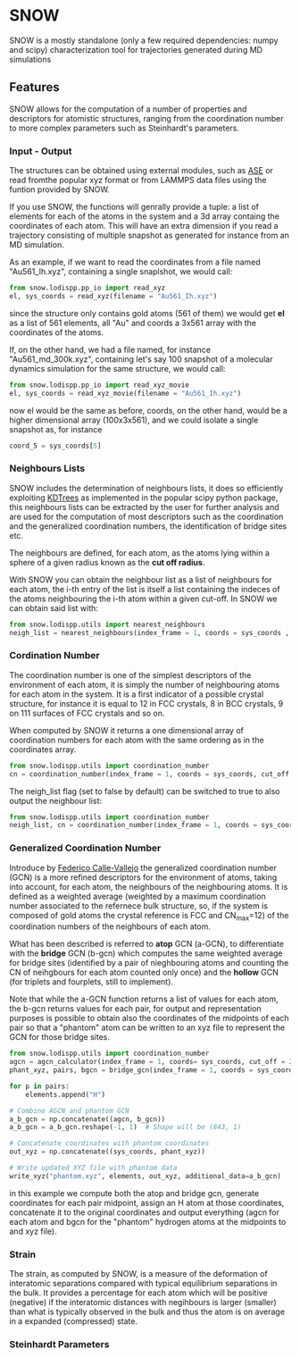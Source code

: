 # SNOW

SNOW is a mostly standalone (only a few required dependencies: numpy and scipy) characterization tool for trajectories generated during MD simulations

## Features

SNOW allows for the computation of a number of properties and descriptors for atomistic structures, ranging from the coordination number to more complex parameters such as Steinhardt's parameters.

### Input - Output

The structures can be obtained using external modules, such as [ASE](https://wiki.fysik.dtu.dk/ase/index.html) or read fromthe popular xyz format or from LAMMPS data files using the funtion provided by SNOW. 

If you use SNOW, the functions will genrally provide a tuple: a list of elements for each of the atoms in the system and a 3d array containg the coordinates of each atom. This will have an extra dimension if you read a trajectory consisting of multiple snapshot as generated for instance from an MD simulation.

As an example, if we want to read the coordinates from a file named "Au561_Ih.xyz", containing a single snaplshot, we would call:
```python
from snow.lodispp.pp_io import read_xyz
el, sys_coords = read_xyz(filename = "Au561_Ih.xyz")
```
since the structure only contains gold atoms (561 of them) we would get **el** as a list of 561 elements, all "Au" and coords a 3x561 array with the coordinates of the atoms.

If, on the other hand, we had a file named, for instance "Au561_md_300k.xyz", containing let's say 100 snapshot of a molecular dynamics simulation for the same structure, we would call:
```python
from snow.lodispp.pp_io import read_xyz_movie
el, sys_coords = read_xyz_movie(filename = "Au561_Ih.xyz")
```
now el would be the same as before, coords, on the other hand, would be a higher dimensional array (100x3x561), and we could isolate a single snapshot as, for instance
```python
coord_5 = sys_coords[5]
```


### Neighbours Lists

SNOW includes the determination of neighbours lists, it does so efficiently exploiting [KDTrees](https://docs.scipy.org/doc/scipy/reference/generated/scipy.spatial.cKDTree.html) as implemented in the popular scipy python package, this neighbours lists can be extracted by the user for further analysis and are used for the computation of most descriptors such as the coordination and the generalized coordination numbers, the identification of bridge sites etc.

The neighbours are defined, for each atom, as the atoms lying within a sphere of a given radius known as the **cut off radius**.

With SNOW you can obtain the neighbour list as a list of neighbours for each atom, the i-th entry of the list is itself a list containing the indeces of the atoms neighbouring the i-th atom within a given cut-off. In SNOW we can obtain said list with: 
```python
from snow.lodispp.utils import nearest_neighbours
neigh_list = nearest_neighbours(index_frame = 1, coords = sys_coords , cut_off = 2.89)
```

### Cordination Number

The coordination number is one of the simplest descriptors of the environment of each atom, it is simply the number of neighbouring atoms for each atom in the system. It is a first indicator of a possible crystal structure, for instance it is equal to 12 in FCC crystals, 8 in BCC crystals, 9 on 111 surfaces of FCC crystals and so on.

When computed by SNOW it returns a one dimensional array of coordination numbers for each atom with the same ordering as in the coordinates array.
```python
from snow.lodispp.utils import coordination_number
cn = coordination_number(index_frame = 1, coords = sys_coords, cut_off = 2.89, neigh_list = False)
```
The neigh_list flag (set to false by default) can be switched to true to also output the neighbour list:
```python
from snow.lodispp.utils import coordination_number
neigh_list, cn = coordination_number(index_frame = 1, coords = sys_coords, cut_off = 2.89, neigh_list = True)
```

### Generalized Coordination Number

Introduce by [Federico Calle-Vallejo](https://doi.org/10.1002/advs.202207644) the generalized coordination number (GCN) is a more refined descriptors for the environment of atoms, taking into account, for each atom, the neighbours of the neighbouring atoms. It is defined as a weighted average (weighted by a maximum coordination number associated to the refernece bulk structure, so, if the system is composed of gold atoms the crystal reference is FCC and CN<sub>max</sub>=12) of the coordination numbers of the neighbours of each atom.

What has been described is referred to **atop** GCN (a-GCN), to differentiate with the **bridge** GCN (b-gcn) which computes the same weighted average for bridge sites (identified by a pair of nieghbouring atoms and counting the CN of neihgbours for each atom counted only once) and the **hollow** GCN (for triplets and fourplets, still to implement).

Note that while the a-GCN function returns a list of values for each atom, the b-gcn returns values for each pair, for output and representation purposes is possible to obtain also the coordinates of the midpoints of each pair so that a "phantom" atom can be written to an xyz file to represent the GCN for those bridge sites.

```python
from snow.lodispp.utils import coordination_number
agcn = agcn_calculator(index_frame = 1, coords= sys_coords, cut_off = 2.89, gcn_max = 12.0)
phant_xyz, pairs, bgcn = bridge_gcn(index_frame = 1, coords = sys_coords, cut_off = 2.89, gcn_max=18.0, phantom=True)

for p in pairs:
    elements.append("H")

# Combine AGCN and phantom GCN
a_b_gcn = np.concatenate((agcn, b_gcn))
a_b_gcn = a_b_gcn.reshape(-1, 1)  # Shape will be (843, 1)

# Concatenate coordinates with phantom coordinates
out_xyz = np.concatenate((sys_coords, phant_xyz))    

# Write updated XYZ file with phantom data
write_xyz("phantom.xyz", elements, out_xyz, additional_data=a_b_gcn)
```
in this example we compute both the atop and bridge gcn, generate coordinates for each pair midpoint, assign an H atom at those coordinates, concatenate it to the original coordinates and output everything (agcn for each atom and bgcn for the "phantom" hydrogen atoms at the midpoints to and xyz file).
### Strain

The strain, as computed by SNOW, is a measure of the deformation of interatomic separations compared with typical equilibrium separations in the bulk. It provides a percentage for each atom which will be positive (negative) if the interatomic distances with negihbours is larger (smaller) than what is typically observed in the bulk and thus the atom is on average in a expanded (compressed) state.

### Steinhardt Parameters